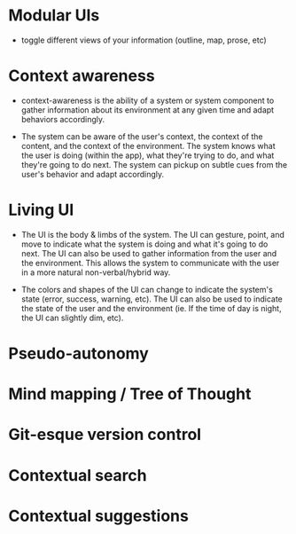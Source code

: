 # Modular UIs

- toggle different views of your information (outline, map, prose, etc)

# Context awareness

- context-awareness is the ability of a system or system component to gather information about its environment at any given time and adapt behaviors accordingly.

- The system can be aware of the user's context, the context of the content, and the context of the environment. The system knows what the user is doing (within the app), what they're trying to do, and what they're going to do next. The system can pickup on subtle cues from the user's behavior and adapt accordingly.

# Living UI

- The UI is the body & limbs of the system. The UI can gesture, point, and move to indicate what the system is doing and what it's going to do next. The UI can also be used to gather information from the user and the environment. This allows the system to communicate with the user in a more natural non-verbal/hybrid way.

- The colors and shapes of the UI can change to indicate the system's state (error, success, warning, etc). The UI can also be used to indicate the state of the user and the environment (ie. If the time of day is night, the UI can slightly dim, etc).

# Pseudo-autonomy

# Mind mapping / Tree of Thought

# Git-esque version control

# Contextual search

# Contextual suggestions

